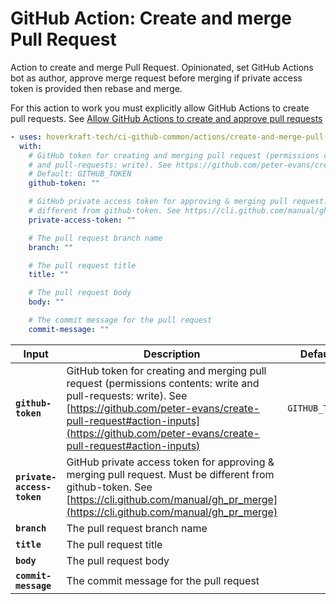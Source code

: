 <!-- start title -->

# GitHub Action: Create and merge Pull Request

<!-- end title -->
<!-- start description -->

Action to create and merge Pull Request. Opinionated, set GitHub Actions bot as author, approve merge request before merging if private access token is provided then rebase and merge.

<!-- end description -->

For this action to work you must explicitly allow GitHub Actions to create pull requests. See [
Allow GitHub Actions to create and approve pull requests](https://docs.github.com/en/repositories/managing-your-repositorys-settings-and-features/enabling-features-for-your-repository/managing-github-actions-settings-for-a-repository)

<!-- start contents -->
<!-- end contents -->
<!-- start usage -->

```yaml
- uses: hoverkraft-tech/ci-github-common/actions/create-and-merge-pull-request@v0.3.4
  with:
    # GitHub token for creating and merging pull request (permissions contents: write
    # and pull-requests: write). See https://github.com/peter-evans/create-pull-request#action-inputs
    # Default: GITHUB_TOKEN
    github-token: ""

    # GitHub private access token for approving & merging pull request. Must be
    # different from github-token. See https://cli.github.com/manual/gh_pr_merge
    private-access-token: ""

    # The pull request branch name
    branch: ""

    # The pull request title
    title: ""

    # The pull request body
    body: ""

    # The commit message for the pull request
    commit-message: ""
```

<!-- end usage -->
<!-- start inputs -->

| **Input**                             | **Description**                                                                                                                                                                                                                                     | **Default**               | **Required** |
| ------------------------------------- | --------------------------------------------------------------------------------------------------------------------------------------------------------------------------------------------------------------------------------------------------- | ------------------------- | ------------ |
| **<code>github-token</code>**         | GitHub token for creating and merging pull request (permissions contents: write and pull-requests: write). See [https://github.com/peter-evans/create-pull-request#action-inputs](https://github.com/peter-evans/create-pull-request#action-inputs) | <code>GITHUB_TOKEN</code> | **false**    |
| **<code>private-access-token</code>** | GitHub private access token for approving & merging pull request. Must be different from github-token. See [https://cli.github.com/manual/gh_pr_merge](https://cli.github.com/manual/gh_pr_merge)                                                   |                           | **true**     |
| **<code>branch</code>**               | The pull request branch name                                                                                                                                                                                                                        |                           | **true**     |
| **<code>title</code>**                | The pull request title                                                                                                                                                                                                                              |                           | **true**     |
| **<code>body</code>**                 | The pull request body                                                                                                                                                                                                                               |                           | **true**     |
| **<code>commit-message</code>**       | The commit message for the pull request                                                                                                                                                                                                             |                           | **true**     |

<!-- end inputs -->
<!-- start outputs -->
<!-- end outputs -->
<!-- start [.github/ghadocs/examples/] -->
<!-- end [.github/ghadocs/examples/] -->
